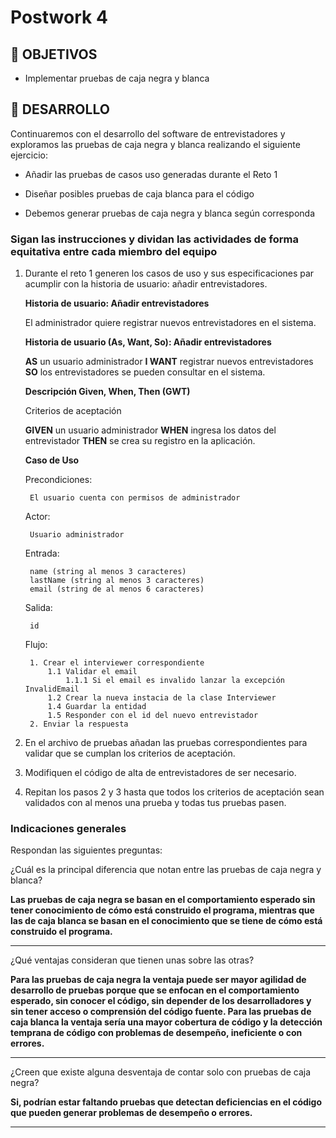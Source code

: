 # Postwork 4

## 🎯 OBJETIVOS

- Implementar pruebas de caja negra y blanca

## 🚀 DESARROLLO

Continuaremos con el desarrollo del software de entrevistadores y exploramos las pruebas de caja negra y blanca realizando el siguiente ejercicio:

- Añadir las pruebas de casos uso generadas durante el Reto 1

- Diseñar posibles pruebas de caja blanca para el código

- Debemos generar pruebas de caja negra y blanca según corresponda

### Sigan las instrucciones y dividan las actividades de forma equitativa entre cada miembro del equipo

1. Durante el reto 1 generen los casos de uso y sus especificaciones par acumplir con la historia de usuario: añadir entrevistadores.

    **Historia de usuario: Añadir entrevistadores**

    El administrador quiere registrar nuevos entrevistadores en el sistema.

    **Historia de usuario (As, Want, So): Añadir entrevistadores**

    **AS** un usuario administrador **I WANT**  registrar nuevos entrevistadores **SO** los entrevistadores se pueden consultar en el sistema.

    **Descripción Given, When, Then (GWT)**

    Criterios de aceptación

    **GIVEN** un usuario administrador **WHEN** ingresa los datos del entrevistador **THEN** se crea su registro en la aplicación.

    **Caso de Uso**

    Precondiciones:

        El usuario cuenta con permisos de administrador

    Actor:

        Usuario administrador

    Entrada:

        name (string al menos 3 caracteres)
        lastName (string al menos 3 caracteres)
        email (string de al menos 6 caracteres)

    Salida:

        id

    Flujo:

        1. Crear el interviewer correspondiente
            1.1 Validar el email
                1.1.1 Si el email es invalido lanzar la excepción InvalidEmail
            1.2 Crear la nueva instacia de la clase Interviewer
            1.4 Guardar la entidad
            1.5 Responder con el id del nuevo entrevistador
        2. Enviar la respuesta
2. En el archivo de pruebas añadan las pruebas correspondientes para validar que se cumplan los criterios de aceptación.
3. Modifiquen el código de alta de entrevistadores de ser necesario.
4. Repitan los pasos 2 y 3 hasta que todos los criterios de aceptación sean validados con al menos una prueba y todas tus pruebas pasen.

### Indicaciones generales

Respondan las siguientes preguntas:

¿Cuál es la principal diferencia que notan entre las pruebas de caja negra y blanca?

**Las pruebas de caja negra se basan en el comportamiento esperado sin tener conocimiento de cómo está construido el programa, mientras que las de caja blanca se basan en el conocimiento que se tiene de cómo está construido el programa.**
_____________________________________________________
¿Qué ventajas consideran que tienen unas sobre las otras?

**Para las pruebas de caja negra la ventaja puede ser mayor agilidad de desarrollo de pruebas porque que se enfocan en el comportamiento esperado, sin conocer el código, sin depender de los desarrolladores y sin tener acceso o comprensión del código fuente.
Para las pruebas de caja blanca la ventaja sería una mayor cobertura de código y la detección temprana de código con problemas de desempeño, ineficiente o con errores.**
_____________________________________________________
¿Creen que existe alguna desventaja de contar solo con pruebas de caja negra?

**Si, podrían estar faltando pruebas que detectan deficiencias en el código que pueden generar problemas de desempeño o errores.**
_____________________________________________________
